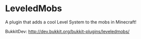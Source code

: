 LeveledMobs
===========

A plugin that adds a cool Level System to the mobs in Minecraft!

BukkitDev: http://dev.bukkit.org/bukkit-plugins/leveledmobs/
